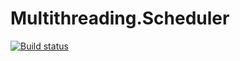 Multithreading.Scheduler 
========================
[![Build status](https://ci.appveyor.com/api/projects/status/g83gf2h2mqdna2o8)](https://ci.appveyor.com/project/mynkow/multithreading-scheduler-929)